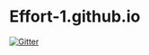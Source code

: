 # Effort-1.github.io

[![Gitter](https://badges.gitter.im/https-effort-1-github-io/yang.svg)](https://gitter.im/https-effort-1-github-io/yang?utm_source=badge&utm_medium=badge&utm_campaign=pr-badge&utm_content=badge)